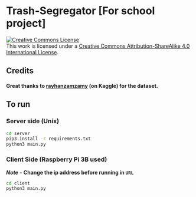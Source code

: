 # Trash-Segregator [For school project]

<a rel="license" href="http://creativecommons.org/licenses/by-sa/4.0/"><img alt="Creative Commons License" style="border-width:0" src="https://i.creativecommons.org/l/by-sa/4.0/88x31.png" /></a><br />This work is licensed under a <a rel="license" href="http://creativecommons.org/licenses/by-sa/4.0/">Creative Commons Attribution-ShareAlike 4.0 International License</a>.
## Credits

#### Great thanks to [rayhanzamzamy](https://www.kaggle.com/datasets/rayhanzamzamy/non-and-biodegradable-waste-dataset) (on Kaggle) for the dataset.

## To run

### Server side (Unix)

```bash
cd server
pip3 install -r requirements.txt
python3 main.py 
```

### Client Side (Raspberry Pi 3B used)

***Note*** - **Change the ip address before running in ```URL```**

```bash
cd client
python3 main.py
```
